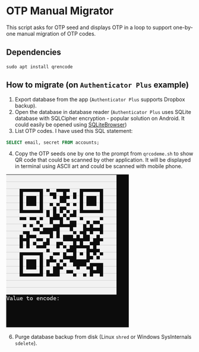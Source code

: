 # OTP Manual Migrator

This script asks for OTP seed and displays OTP in a loop to support one-by-one manual migration of OTP codes.

## Dependencies

```shell
sudo apt install qrencode
```

## How to migrate (on `Authenticator Plus` example)

1. Export database from the app (`Authenticator Plus` supports Dropbox backup).
2. Open the database in database reader (`Authenticator Plus` uses SQLite database with SQLCipher encryption - popular solution on Android. It could easily be opened using [SQLiteBrowser](https://sqlitebrowser.org))
3. List OTP codes. I have used this SQL statement:

```sql
SELECT email, secret FROM accounts;
```

4. Copy the OTP seeds one by one to the prompt from `qrcodeme.sh` to show QR code that could be scanned by other application. It will be displayed in terminal using ASCII art and could be scanned with mobile phone.

![Example of generated OTP QR code](qrcodeme.png)

6. Purge database backup from disk (Linux `shred` or Windows SysInternals `sdelete`).
